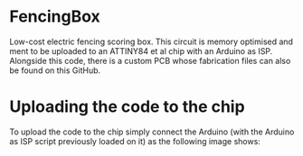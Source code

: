 # FencingBox
Low-cost electric fencing scoring box. This circuit is memory optimised and ment to be uploaded to an ATTINY84 et al chip with an Arduino as ISP. Alongside this code, there is a custom PCB whose fabrication files can also be found on this GitHub.   

# Uploading the code to the chip
To upload the code to the chip simply connect the Arduino (with the Arduino as ISP script previously loaded on it) as the following image shows:
